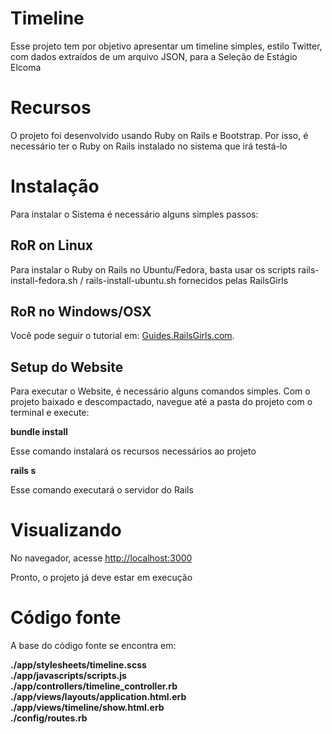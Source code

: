 <h1>Timeline</h1>
<p>Esse projeto tem por objetivo apresentar um timeline simples, estilo Twitter, com dados extraídos de um arquivo JSON, para a Seleção de Estágio Elcoma</p>
<h1>Recursos</h1>
<p>O projeto foi desenvolvido usando Ruby on Rails e Bootstrap. Por isso, é necessário ter o Ruby on Rails instalado no sistema que irá testá-lo</p>
<h1>Instalação</h1>
<p>Para instalar o Sistema é necessário alguns simples passos:</p>
<h2>RoR on Linux</h2>
<p>Para instalar o Ruby on Rails no Ubuntu/Fedora, basta usar os scripts rails-install-fedora.sh / rails-install-ubuntu.sh fornecidos pelas RailsGirls</p>
<h2>RoR no Windows/OSX</h2>
<p>Você pode seguir o tutorial em: <a href="http://guides.railsgirls.com/install">Guides.RailsGirls.com</a>.</p>
<h2>Setup do Website</h2>
<p>Para executar o Website, é necessário alguns comandos simples. Com o projeto baixado e descompactado, navegue até a pasta do projeto com o terminal e execute:</p>
<b>bundle install</b>
<p>Esse comando instalará os recursos necessários ao projeto</p>
<b>rails s</b>
<p>Esse comando executará o servidor do Rails</p>
<h1>Visualizando</h1>
<p>No navegador, acesse <a href="http://localhost:3000">http://localhost:3000</a></p>
<p>Pronto, o projeto já deve estar em execução</p>
<h1>Código fonte</h1>
<p>A base do código fonte se encontra em:</p>
<b>./app/stylesheets/timeline.scss</b><br>
<b>./app/javascripts/scripts.js</b><br>
<b>./app/controllers/timeline_controller.rb</b><br>
<b>./app/views/layouts/application.html.erb</b><br>
<b>./app/views/timeline/show.html.erb</b><br>
<b>./config/routes.rb</b>